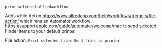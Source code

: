 `print-selected.alfredworkflow`

Adds a File Action <https://www.alfredapp.com/help/workflows/triggers/file-action/> which runs an Automator workflow <https://support.apple.com/guide/automator/welcome/mac> to send selected Finder items to your default printer.

File action: `Print selected files`, `Send files to printer`
